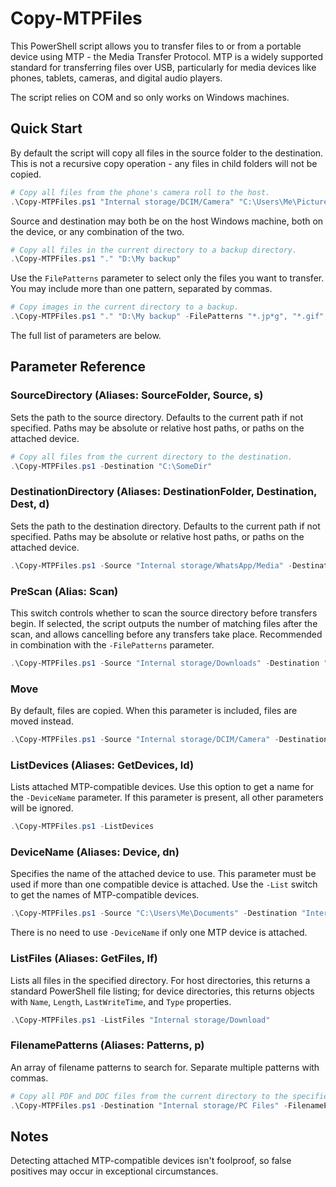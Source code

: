 # Copy-MTPFiles

This PowerShell script allows you to transfer files to or from a portable device using MTP - the Media Transfer Protocol. MTP is a widely supported standard for transferring files over USB, particularly for media devices like phones, tablets, cameras, and digital audio players.

The script relies on COM and so only works on Windows machines.

## Quick Start

By default the script will copy all files in the source folder to the destination. This is not a recursive copy operation - any files in child folders will not be copied.

```powershell
# Copy all files from the phone's camera roll to the host.
.\Copy-MTPFiles.ps1 "Internal storage/DCIM/Camera" "C:\Users\Me\Pictures\Holiday"
```
Source and destination may both be on the host Windows machine, both on the device, or any combination of the two.

```powershell
# Copy all files in the current directory to a backup directory.
.\Copy-MTPFiles.ps1 "." "D:\My backup"
```
Use the `FilePatterns` parameter to select only the files you want to transfer. You may include more than one pattern, separated by commas.

```powershell
# Copy images in the current directory to a backup.
.\Copy-MTPFiles.ps1 "." "D:\My backup" -FilePatterns "*.jp*g", "*.gif", "*.png", "*.bmp"
```
The full list of parameters are below.

## Parameter Reference

### SourceDirectory (Aliases: SourceFolder, Source, s)
Sets the path to the source directory. Defaults to the current path if not specified. Paths may be absolute or relative host paths, or paths on the attached device.

```powershell
# Copy all files from the current directory to the destination.
.\Copy-MTPFiles.ps1 -Destination "C:\SomeDir"
```

### DestinationDirectory (Aliases: DestinationFolder, Destination, Dest, d)
Sets the path to the destination directory. Defaults to the current path if not specified. Paths may be absolute or relative host paths, or paths on the attached device.

```powershell
.\Copy-MTPFiles.ps1 -Source "Internal storage/WhatsApp/Media" -Destination "D:\Phone backup"
```

### PreScan (Alias: Scan)
This switch controls whether to scan the source directory before transfers begin. If selected, the script outputs the number of matching files after the scan, and allows cancelling before any transfers take place. Recommended in combination with the `-FilePatterns` parameter.

```powershell
.\Copy-MTPFiles.ps1 -Source "Internal storage/Downloads" -Destination "." -PreScan
```

### Move
By default, files are copied. When this parameter is included, files are moved instead.

```powershell
.\Copy-MTPFiles.ps1 -Source "Internal storage/DCIM/Camera" -Destination "C:\Users\Me\Pictures" -Move
```

### ListDevices (Aliases: GetDevices, ld)
Lists attached MTP-compatible devices. Use this option to get a name for the `-DeviceName` parameter. If this parameter is present, all other parameters will be ignored.

```powershell
.\Copy-MTPFiles.ps1 -ListDevices
```

### DeviceName (Aliases: Device, dn)
Specifies the name of the attached device to use. This parameter must be used if more than one compatible device is attached. Use the `-List` switch to get the names of MTP-compatible devices.

```powershell
.\Copy-MTPFiles.ps1 -Source "C:\Users\Me\Documents" -Destination "Internal storage/Download" -DeviceName "My Phone"
```
There is no need to use `-DeviceName` if only one MTP device is attached.

### ListFiles (Aliases: GetFiles, lf)
Lists all files in the specified directory. For host directories, this returns a standard PowerShell file listing; for device directories, this returns objects with `Name`, `Length`, `LastWriteTime`, and `Type` properties.

```powershell
.\Copy-MTPFiles.ps1 -ListFiles "Internal storage/Download"
```

### FilenamePatterns (Aliases: Patterns, p)
An array of filename patterns to search for. Separate multiple patterns with commas.

```powershell
# Copy all PDF and DOC files from the current directory to the specified directory on the device.
.\Copy-MTPFiles.ps1 -Destination "Internal storage/PC Files" -FilenamePatterns "*.doc", "*.pdf"
```

## Notes
Detecting attached MTP-compatible devices isn't foolproof, so false positives may occur in exceptional circumstances.
